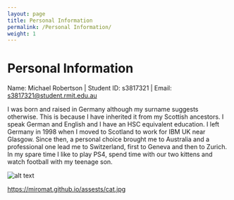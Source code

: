 ```yaml
---
layout: page
title: Personal Information
permalink: /Personal Information/
weight: 1
---
```


# **Personal Information**

Name: Michael Robertson | Student ID: s3817321 | Email: s3817321@student.rmit.edu.au
<p></p>
I was born and raised in Germany although my surname suggests otherwise. This is because I have inherited it from my Scottish ancestors. I speak German and English and I have an HSC equivalent education. I left Germany in 1998 when I moved to Scotland to work for IBM UK near Glasgow. Since then, a personal choice brought me to Australia and a professional one lead me to Switzerland, first to Geneva and then to Zurich. In my spare time I like to play PS4, spend time with our two kittens and watch football with my teenage son.

![alt text](https://miromat.github.io/assests/cat.jpg "Building Image")

https://miromat.github.io/assests/cat.jpg
